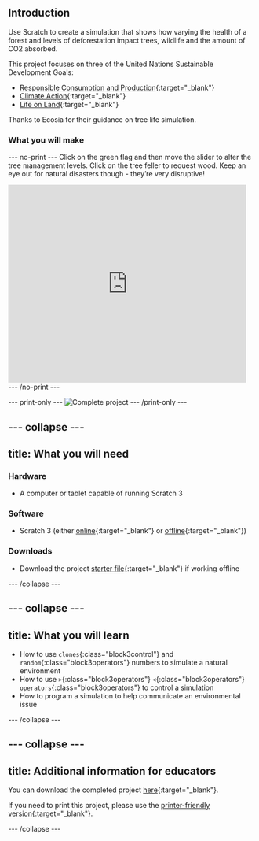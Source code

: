 ## Introduction

Use Scratch to create a simulation that shows how varying the health of a forest and levels of deforestation impact trees, wildlife and the amount of CO2 absorbed.

This project focuses on three of the United Nations Sustainable Development Goals:

+ [Responsible Consumption and Production](https://www.undp.org/content/undp/en/home/sustainable-development-goals/goal-12-responsible-consumption-and-production.html){:target="_blank"}
+ [Climate Action](https://www.undp.org/content/undp/en/home/sustainable-development-goals/goal-13-climate-action.html){:target="_blank"}
+ [Life on Land](https://www.undp.org/content/undp/en/home/sustainable-development-goals/goal-15-life-on-land.html){:target="_blank"}

Thanks to Ecosia for their guidance on tree life simulation.

### What you will make

--- no-print ---
Click on the green flag and then move the slider to alter the tree management levels. Click on the tree feller to request wood. Keep an eye out for natural disasters though - they’re very disruptive!

<div class="scratch-preview">
  <iframe allowtransparency="true" width="485" height="402" src="https://scratch.mit.edu/projects/embed/430502962/?autostart=false" frameborder="0"></iframe>
</div>
--- /no-print ---

--- print-only ---
![Complete project](images/showcase_static.png)
--- /print-only ---

--- collapse ---
---
title: What you will need
---
### Hardware

+ A computer or tablet capable of running Scratch 3

### Software

+ Scratch 3 (either [online](https://scratch.mit.edu/){:target="_blank"} or [offline](https://scratch.mit.edu/download){:target="_blank"})

### Downloads

+ Download the project [starter file](http://rpf.io/p/en/projectName-go){:target="_blank"} if working offline

--- /collapse ---

--- collapse ---
---
title: What you will learn
---

+ How to use `clones`{:class="block3control"} and `random`{:class="block3operators"} numbers to simulate a natural environment
+ How to use `>`{:class="block3operators"} `<`{:class="block3operators"} `operators`{:class="block3operators"} to control a simulation
+ How to program a simulation to help communicate an environmental issue

--- /collapse ---

--- collapse ---
---
title: Additional information for educators
---

You can download the completed project [here](http://rpf.io/p/en/projectName-get){:target="_blank"}.

If you need to print this project, please use the [printer-friendly version](https://projects.raspberrypi.org/en/projects/projectName/print){:target="_blank"}.

--- /collapse ---
